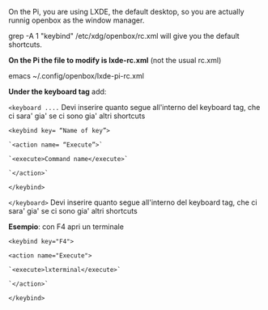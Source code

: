On the Pi, you are using LXDE, the default desktop, so you are actually runnig openbox as the window manager.

grep -A 1 "keybind" /etc/xdg/openbox/rc.xml will give you the default shortcuts.

**On the Pi the file to modify is lxde-rc.xml** (not the usual rc.xml)

emacs ~/.config/openbox/lxde-pi-rc.xml

**Under the keyboard tag** add:

`<keyboard ....` Devi inserire quanto segue all'interno del keyboard tag, che ci sara' gia' se ci sono gia' altri shortcuts

`<keybind key= “Name of key”>`

    `<action name= “Execute”>`
    
    `<execute>Command name</execute>`
    
    `</action>`
    
  `</keybind>`
  
`</keyboard>` Devi inserire quanto segue all'interno del keyboard tag, che ci sara' gia' se ci sono gia' altri shortcuts

**Esempio**: con F4 apri un terminale

`<keybind key="F4">`

`<action name="Execute">`

	`<execute>lxterminal</execute>`

    `</action>`

`</keybind>`

